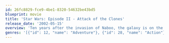 ```yaml
---
id: 26fc8829-fce9-4be1-8320-54632be43bd5
blueprint: movie
title: 'Star Wars: Episode II - Attack of the Clones'
release_date: '2002-05-15'
overview: 'Ten years after the invasion of Naboo, the galaxy is on the brink of civil war. Under the leadership of a renegade Jedi named Count Dooku, thousands of solar systems threaten to break away from the Galactic Republic. When an assassination attempt is made on Senator Padmé Amidala, the former Queen of Naboo, twenty-year-old Jedi apprentice Anakin Skywalker is assigned to protect her. In the course of his mission, Anakin discovers his love for Padmé as well as his own darker side. Soon, Anakin, Padmé, and Obi-Wan Kenobi are drawn into the heart of the Separatist movement and the beginning of the Clone Wars.'
genres: '[{"id": 12, "name": "Adventure"}, {"id": 28, "name": "Action"}, {"id": 878, "name": "Science Fiction"}]'
---
```

